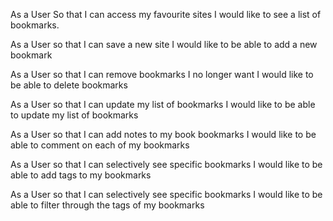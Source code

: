 As a User
So that I can access my favourite sites
I would like to see a list of bookmarks.

As a User
so that I can save a new site
I would like to be able to add a new bookmark

As a User
so that I can remove bookmarks I no longer want
I would like to be able to delete bookmarks

As a User
so that I can update my list of bookmarks
I would like to be able to update my list of bookmarks

As a User
so that I can add notes to my book bookmarks
I would like to be able to comment on each of my bookmarks

As a User
so that I can selectively see specific bookmarks
I would like to be able to add tags to my bookmarks

As a User
so that I can selectively see specific bookmarks
I would like to be able to filter through the tags of my bookmarks
